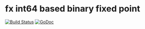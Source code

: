 # fx int64 based binary fixed point

[![Build Status](https://travis-ci.org/irifrance/fx.svg?branch=master)](https://travis-ci.org/irifrance/fx)
[![GoDoc](https://godoc.org/github.com/irifrance/fx?status.svg)](https://godoc.org/github.com/irifrance/fx)


